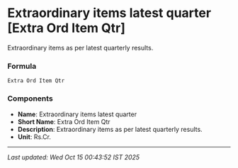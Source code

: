 # Extraordinary items latest quarter [Extra Ord Item Qtr]
Extraordinary items as per latest quarterly results.

### Formula
```text
Extra Ord Item Qtr
```


### Components
- **Name**: Extraordinary items latest quarter
- **Short Name**: Extra Ord Item Qtr
- **Description**: Extraordinary items as per latest quarterly results.
- **Unit**: Rs.Cr.

---
*Last updated: Wed Oct 15 00:43:52 IST 2025*
